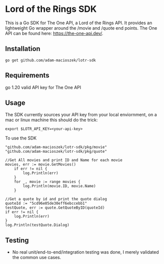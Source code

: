 # Lord of the Rings SDK
This is a Go SDK for The One API, a Lord of the Rings API. It provides an lightweight Go wrapper around the /movie and /quote end points.
The One API can be found here: https://the-one-api.dev/.
## Installation

```
go get github.com/adam-macioszek/lotr-sdk
```
## Requirements
go 1.20
valid API key for The One API

## Usage
The SDK currently sources your API key from your local enviornment, on a mac or linux machine
this should do the trick:
```
export $LOTR_API_KEY=<your-api-key>
```

To use the SDK 
```
"github.com/adam-macioszek/lotr-sdk/pkg/movie"
"github.com/adam-macioszek/lotr-sdk/pkg/quote"

//Get All movies and print ID and Name for each movie
movies, err := movie.GetMovies()
	if err != nil {
		log.Println(err)
	}
	for _, movie := range movies {
		log.Println(movie.ID, movie.Name)
	}

//Get a quote by id and print the quote dialog
quoteId := "5cd96e05de30eff6ebccebb1"
testQuote, err := quote.GetQuoteByID(quoteId)
if err != nil {
    log.Println(err)
}
log.Println(testQuote.Dialog)
```

## Testing
- No real unit/end-to-end/integration testing was done, I merely validated the common use cases.

